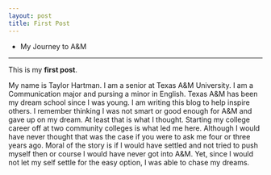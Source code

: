 ```yaml
---
layout: post
title: First Post
---
```

- My Journey to A&M
---
This is my **first post**.

My name is Taylor Hartman. I am a senior at Texas A&M University. I am a Communication major and pursing a minor in English. Texas A&M has been my dream school since I was young. I am writing this blog to help inspire others. I remember thinking I was not smart or good enough for A&M and gave up on my dream. At least that is what I thought. Starting my college career off at two community colleges is what led me here. Although I would have never thought that was the case if you were to ask me four or three years ago. Moral of the story is if I would have settled and not tried to push myself then or course I would have never got into A&M. Yet, since I would not let my self settle for the easy option, I was able to chase my dreams.
